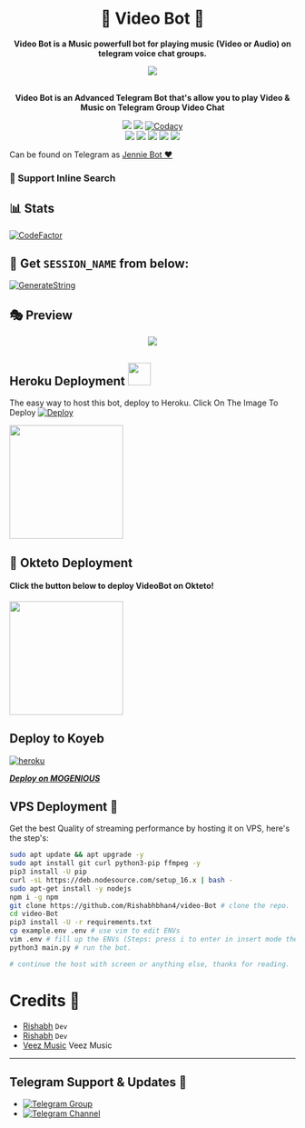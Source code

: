 <h1 align = "center"> 🎵 Video Bot 🎵 </h1>

<p align="center"><b> Video Bot is a Music powerfull bot for playing music (Video or Audio) on telegram voice chat groups. </b></p>


<p align="center"><a href="https://t.me/lisaSupportChat"><img src="https://te.legra.ph/file/bb57ccbd4be51218fccb6.jpg"></a></p>
<p align="center">
    <br><b>Video Bot is an Advanced Telegram Bot that's allow you to play Video & Music on Telegram Group Video Chat</b><br>
</p>
<p align="center">
    <a href="https://www.python.org/" alt="made-with-python"> <img src="https://img.shields.io/badge/Made%20with-Python-black.svg?style=flat-square&logo=python&logoColor=blue&color=red" /></a>
    <a href="https://github.com/Rishabhbhan4/video-Bot/graphs/commit-activity" alt="Maintenance"> <img src="https://img.shields.io/badge/Maintained%3F-yes-red.svg?style=flat-square" /></a>
    <a href="https://app.codacy.com/gh/Rishabhbhan4/video-Bot/dashboard"> <img src="https://img.shields.io/codacy/grade/a723cb464d5a4d25be3152b5d71de82d?color=red&logo=codacy&style=flat-square" alt="Codacy" /></a><br>
    <a href="https://github.com/Rishabhbhan4/video-Bot"> <img src="https://img.shields.io/github/repo-size/Rishabhbhan4/video-Bot?color=red&logo=github&logoColor=blue&style=flat-square" /></a>
    <a href="https://github.com/Rishabhbhan4/video-Bot/commits/main"> <img src="https://img.shields.io/github/last-commit/Rishabhbhan4/video-Bot?color=red&logo=github&logoColor=blue&style=flat-square" /></a>
    <a href="https://github.com/Rishabhbhan4/video-Bot/issues"> <img src="https://img.shields.io/github/issues/Rishabhbhan4/Video-Bot?color=red&logo=github&logoColor=blue&style=flat-square" /></a>
    <a href="https://github.com/Rishabhbhan4/video-Bot/network/members"> <img src="https://img.shields.io/github/forks/Rishabhbhan4/Video-Bot?color=red&logo=github&logoColor=blue&style=flat-square" /></a>  
    <a href="https://github.com/Rishabhbhan4/video-Bot/network/members"> <img src="https://img.shields.io/github/stars/Rishabhbhan4/Video-Bot?color=red&logo=github&logoColor=blue&style=flat-square" /></a>  
</p>

Can be found on Telegram as [Jennie Bot ❤](https://t.me/JennieKim1_bot)</br>

### 🔎 Support Inline Search

## 📊 Stats
[![CodeFactor](https://www.codefactor.io/repository/github/Rishabhbhan4/video-Bot/badge)](https://www.codefactor.io/repository/github/Rishabhbhan4/video-Bot)

## 🧪 Get `SESSION_NAME` from below:

 [![GenerateString](https://te.legra.ph/file/e63dc76bc56a39f3383ab.jpg)](https://replit.com/@Rishabhbhan5/Rishabh-String-Session#main.py)


## 🎭 Preview
<p align="center">
  <img src="https://telegra.ph/file/29186dec7e882598a144e.jpg">
</p>

## Heroku Deployment <img src="./ImageFont/Kenred.gif" width="40px">
The easy way to host this bot, deploy to Heroku.
Click On The Image To Deploy
[![Deploy](https://te.legra.ph/file/131da17a823ddcb96f2f5.jpg)](https://heroku.com/deploy?template=https://github.com/Rishabhbhan4/video-Bot)

<p><a href="https://railway.app/new/template?template=https%3A%2F%2Fgithub.com%2FRishabhbhan4%2FVideo-Bot&envs=name%2Cowner%2CToken"><img src="https://img.shields.io/badge/Deploy%20To%20Railway-blueviolet?style=for-the-badge&logo=railway" width="200""/></a></p>



## 🚀 Okteto Deployment

<h4>Click the button below to deploy VideoBot on Okteto!</h4>
<a href="https://cloud.okteto.com/deploy?repository=https://github.com/Rishabhbhan4/Video-Bot"><img src="https://img.shields.io/badge/Deploy%20To%20Okteto-informational?style=for-the-badge&logo=Okteto" width="200""/></a>

## Deploy to Koyeb

<a href="https://app.koyeb.com/deploy?type=git&repository=github.com/Rishabhbhan4/Video-Bot&branch=Main&name=Video-bot"><img alt="heroku" src="https://img.shields.io/badge/-Deploy%20To%20Koyeb-black?style=for-the-badge&logo=koyeb&logoColor=white"/></a> 

***[Deploy on MOGENIOUS](https://github.com/Rishabhbhan4/video-bot/wiki/Deploy-on-MOGENIOUS)***

## VPS Deployment 🎵
Get the best Quality of streaming performance by hosting it on VPS, here's the step's:

```sh
sudo apt update && apt upgrade -y
sudo apt install git curl python3-pip ffmpeg -y
pip3 install -U pip
curl -sL https://deb.nodesource.com/setup_16.x | bash -
sudo apt-get install -y nodejs
npm i -g npm
git clone https://github.com/Rishabhbhan4/video-Bot # clone the repo.
cd video-Bot
pip3 install -U -r requirements.txt
cp example.env .env # use vim to edit ENVs
vim .env # fill up the ENVs (Steps: press i to enter in insert mode then edit the file. Press Esc to exit the editing mode then type :wq! and press Enter key to save the file).
python3 main.py # run the bot.

# continue the host with screen or anything else, thanks for reading.
```

# Credits 💖

- [Rishabh](https://github.com/Rishabhbhan4) ``Dev``
- [Rishabh](https//gitHub.com/Rishabhbhan5) ``Dev``
- [Veez Music](https://github.com/levina-lab/veezmusic) Veez Music
------
## Telegram Support & Updates 🏢
- [![Telegram Group](https://img.shields.io/badge/Telegram-Group-brightgreen)](https://t.me/lisaSupportChat)
- [![Telegram Channel](https://img.shields.io/badge/Telegram-Channel-brightgreen)](https://t.me/JennieHelpBots)
